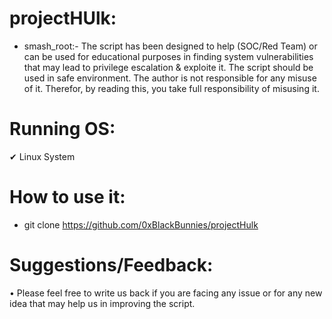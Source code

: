# projectHUlk:
* smash_root:-
The script has been designed to help (SOC/Red Team) or can be used for educational purposes in finding system vulnerabilities that may lead to privilege escalation & exploite it. The script should be used in safe environment. The author is not responsible for any misuse of it. Therefor, by reading this, you take full responsibility of misusing it.

# Running OS:
✔ Linux System

# How to use it:
- git clone https://github.com/0xBlackBunnies/projectHulk

# Suggestions/Feedback:
 • Please feel free to write us back if you are facing any issue or for any new idea that may help us in improving the script.
